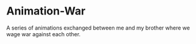 Animation-War
=============

A series of animations exchanged between me and my brother where we wage war against each other.
